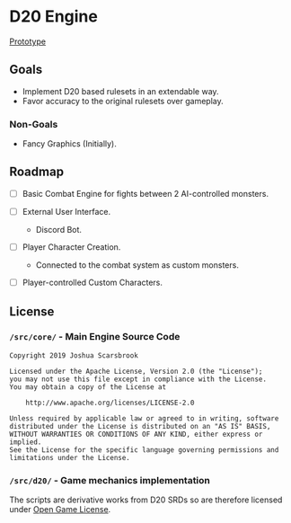 # D20 Engine

[Prototype](./prototype.md)

## Goals

- Implement D20 based rulesets in an extendable way.
- Favor accuracy to the original rulesets over gameplay.

### Non-Goals

- Fancy Graphics (Initially).

## Roadmap

- [ ] Basic Combat Engine for fights between 2 AI-controlled monsters.
- [ ] External User Interface.
  - Discord Bot.
- [ ] Player Character Creation.
  - Connected to the combat system as custom monsters.
- [ ] Player-controlled Custom Characters.


## License

### `/src/core/` - Main Engine Source Code

```
Copyright 2019 Joshua Scarsbrook

Licensed under the Apache License, Version 2.0 (the "License");
you may not use this file except in compliance with the License.
You may obtain a copy of the License at

    http://www.apache.org/licenses/LICENSE-2.0

Unless required by applicable law or agreed to in writing, software
distributed under the License is distributed on an "AS IS" BASIS,
WITHOUT WARRANTIES OR CONDITIONS OF ANY KIND, either express or implied.
See the License for the specific language governing permissions and
limitations under the License.
```

### `/src/d20/` - Game mechanics implementation

The scripts are derivative works from D20 SRDs so are therefore licensed under [Open Game License](src/d20/OGLv1.0a.md).